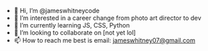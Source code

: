 - 👋 Hi, I’m @jameswhitneycode
- 👀 I’m interested in a career change from photo art director to dev
- 🌱 I’m currently learning JS, CSS, Python
- 💞️ I’m looking to collaborate on [not yet lol]
- 📫 How to reach me best is email: jameswhitney07@gmail.com

<!---
jameswhitneycode/jameswhitneycode is a ✨ special ✨ repository because its `README.md` (this file) appears on your GitHub profile.
You can click the Preview link to take a look at your changes.
--->

